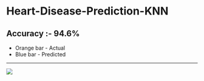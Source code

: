 # Heart-Disease-Prediction-KNN
## Accuracy :- 94.6%
* Orange bar - Actual
* Blue bar - Predicted

---

![](https://github.com/syeedsaquib/Heart-Disease-Prediction-KNN-/blob/main/actual_predicted.png)
